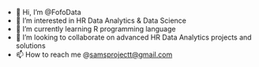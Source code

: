 - 👋 Hi, I’m @FofoData
- 👀 I’m interested in HR Data Analytics & Data Science
- 🌱 I’m currently learning R programming language
- 💞️ I’m looking to collaborate on advanced HR Data Analytics projects and solutions 
- 📫 How to reach me @samsprojectt@gmail.com

<!---
FofoData/FofoData is a ✨ special ✨ repository because its `README.md` (this file) appears on your GitHub profile.
You can click the Preview link to take a look at your changes.
--->
